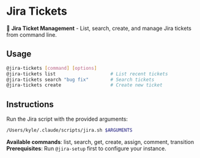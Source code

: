 # Jira Tickets

🎫 **Jira Ticket Management** - List, search, create, and manage Jira tickets from command line.

## Usage

```bash
@jira-tickets [command] [options]
@jira-tickets list                    # List recent tickets
@jira-tickets search "bug fix"        # Search tickets
@jira-tickets create                  # Create new ticket
```

## Instructions

Run the Jira script with the provided arguments:

```bash
/Users/kyle/.claude/scripts/jira.sh $ARGUMENTS
```

**Available commands**: list, search, get, create, assign, comment, transition
**Prerequisites**: Run `@jira-setup` first to configure your instance.
